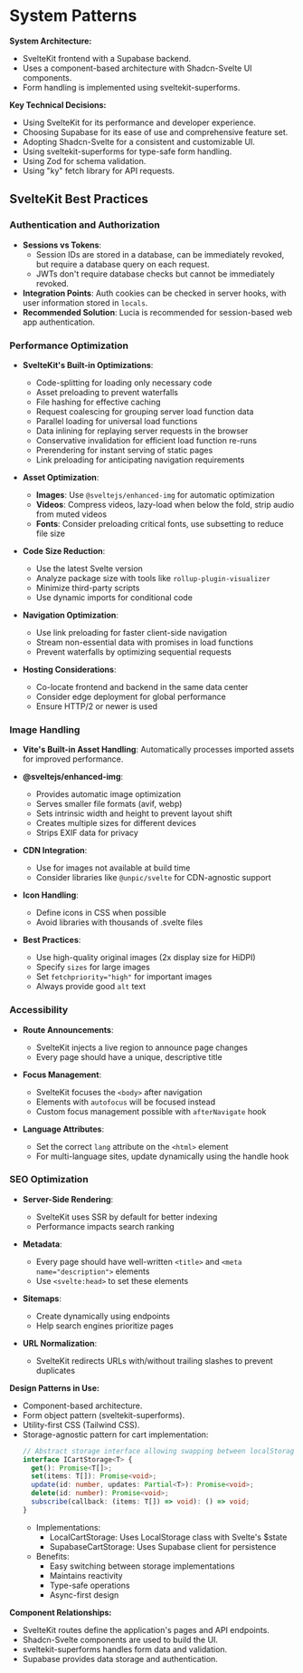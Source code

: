 # System Patterns

**System Architecture:**

*   SvelteKit frontend with a Supabase backend.
*   Uses a component-based architecture with Shadcn-Svelte UI components.
*   Form handling is implemented using sveltekit-superforms.

**Key Technical Decisions:**

*   Using SvelteKit for its performance and developer experience.
*   Choosing Supabase for its ease of use and comprehensive feature set.
*   Adopting Shadcn-Svelte for a consistent and customizable UI.
*   Using sveltekit-superforms for type-safe form handling.
*   Using Zod for schema validation.
*   Using "ky" fetch library for API requests.

## SvelteKit Best Practices

### Authentication and Authorization

*   **Sessions vs Tokens**: 
    - Session IDs are stored in a database, can be immediately revoked, but require a database query on each request.
    - JWTs don't require database checks but cannot be immediately revoked.
*   **Integration Points**: Auth cookies can be checked in server hooks, with user information stored in `locals`.
*   **Recommended Solution**: Lucia is recommended for session-based web app authentication.

### Performance Optimization

*   **SvelteKit's Built-in Optimizations**:
    - Code-splitting for loading only necessary code
    - Asset preloading to prevent waterfalls
    - File hashing for effective caching
    - Request coalescing for grouping server load function data
    - Parallel loading for universal load functions
    - Data inlining for replaying server requests in the browser
    - Conservative invalidation for efficient load function re-runs
    - Prerendering for instant serving of static pages
    - Link preloading for anticipating navigation requirements

*   **Asset Optimization**:
    - **Images**: Use `@sveltejs/enhanced-img` for automatic optimization
    - **Videos**: Compress videos, lazy-load when below the fold, strip audio from muted videos
    - **Fonts**: Consider preloading critical fonts, use subsetting to reduce file size

*   **Code Size Reduction**:
    - Use the latest Svelte version
    - Analyze package size with tools like `rollup-plugin-visualizer`
    - Minimize third-party scripts
    - Use dynamic imports for conditional code

*   **Navigation Optimization**:
    - Use link preloading for faster client-side navigation
    - Stream non-essential data with promises in load functions
    - Prevent waterfalls by optimizing sequential requests

*   **Hosting Considerations**:
    - Co-locate frontend and backend in the same data center
    - Consider edge deployment for global performance
    - Ensure HTTP/2 or newer is used

### Image Handling

*   **Vite's Built-in Asset Handling**: Automatically processes imported assets for improved performance.

*   **@sveltejs/enhanced-img**: 
    - Provides automatic image optimization
    - Serves smaller file formats (avif, webp)
    - Sets intrinsic width and height to prevent layout shift
    - Creates multiple sizes for different devices
    - Strips EXIF data for privacy

*   **CDN Integration**: 
    - Use for images not available at build time
    - Consider libraries like `@unpic/svelte` for CDN-agnostic support

*   **Icon Handling**: 
    - Define icons in CSS when possible
    - Avoid libraries with thousands of .svelte files

*   **Best Practices**:
    - Use high-quality original images (2x display size for HiDPI)
    - Specify `sizes` for large images
    - Set `fetchpriority="high"` for important images
    - Always provide good `alt` text

### Accessibility

*   **Route Announcements**: 
    - SvelteKit injects a live region to announce page changes
    - Every page should have a unique, descriptive title

*   **Focus Management**: 
    - SvelteKit focuses the `<body>` after navigation
    - Elements with `autofocus` will be focused instead
    - Custom focus management possible with `afterNavigate` hook

*   **Language Attributes**: 
    - Set the correct `lang` attribute on the `<html>` element
    - For multi-language sites, update dynamically using the handle hook

### SEO Optimization

*   **Server-Side Rendering**: 
    - SvelteKit uses SSR by default for better indexing
    - Performance impacts search ranking

*   **Metadata**: 
    - Every page should have well-written `<title>` and `<meta name="description">` elements
    - Use `<svelte:head>` to set these elements

*   **Sitemaps**: 
    - Create dynamically using endpoints
    - Help search engines prioritize pages

*   **URL Normalization**: 
    - SvelteKit redirects URLs with/without trailing slashes to prevent duplicates

**Design Patterns in Use:**

*   Component-based architecture.
*   Form object pattern (sveltekit-superforms).
*   Utility-first CSS (Tailwind CSS).
*   Storage-agnostic pattern for cart implementation:
    ```typescript
    // Abstract storage interface allowing swapping between localStorage and Supabase
    interface ICartStorage<T> {
      get(): Promise<T[]>;
      set(items: T[]): Promise<void>;
      update(id: number, updates: Partial<T>): Promise<void>;
      delete(id: number): Promise<void>;
      subscribe(callback: (items: T[]) => void): () => void;
    }
    ```
    - Implementations:
      - LocalCartStorage: Uses LocalStorage class with Svelte's $state
      - SupabaseCartStorage: Uses Supabase client for persistence
    - Benefits:
      - Easy switching between storage implementations
      - Maintains reactivity
      - Type-safe operations
      - Async-first design

**Component Relationships:**

*   SvelteKit routes define the application's pages and API endpoints.
*   Shadcn-Svelte components are used to build the UI.
*   sveltekit-superforms handles form data and validation.
*   Supabase provides data storage and authentication.
